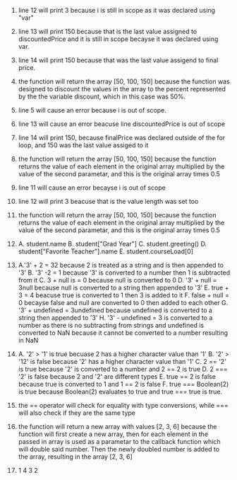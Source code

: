 1. line 12 will print 3 because i is still in scope as it was declared using "var"
2. line 13 will print 150 because that is the last value assigned to discountedPrice and it is still in scope becayse it was declared using var.
3. line 14 will print 150 because that was the last value assigend to final price.
4. the function will return the array [50, 100, 150] because the function was designed to discount the values in the array to the percent represented by the the variable discount, which in this case was 50%.
5. line 5 will cause an error because i is out of scope.
6. line 13 will cause an error beacuse line discountedPrice is out of scope
7. line 14 will print 150, because finalPrice was declared outside of the for loop, and 150 was the last value assiged to it
8. the function will return the array [50, 100, 150] because the function returns the value of each element in the original array multiplied by the value of the second parametar, and this is the original array times 0.5
9. line 11 will cause an error becayse i is out of scope
10. line 12 will print 3 beacuse that is the value length was set too
11. the function will return the array [50, 100, 150] because the function returns the value of each element in the original array multiplied by the value of the second parametar, and this is the original array times 0.5
12. A. student.name
    B. student["Grad Year"]
    C. student.greeting()
    D. student["Favorite Teacher"].name
    E. student.courseLoad[0]
13. A.'3' + 2 = 32 because 2 is treated as a string and is then appended to '3'
    B. '3' -2 = 1 because '3' is converted to a number then 1 is subtracted from it
    C. 3 + null is = 0 because null is converted to 0
    D. '3' + null = 3null because null is converted to a string then appended to '3'
    E. true + 3 = 4 beacuse true is converted to 1 then 3 is added to it
    F. false + null = 0 becayse false and null are converted to 0 then added to each other
    G. '3' + undefined = 3undefined because undefined is converted to a string then appended to '3'
    H. '3' - undefined = 3 is converted to a number as there is no subtracting from strings and undefined is converted to NaN because it cannot be converted to a number resulting in NaN
14. A. '2' > '1' is true becuase 2 has a higher character value than '1'
    B. '2' > '12' is false because '2' has a higher character value than '1'
    C. 2 == '2' is true because '2' is converted to a number and 2 == 2 is true
    D. 2 === '2' is false because 2 and '2' are different types
    E. true == 2 is false because true is converted to 1 and 1 == 2 is false
    F. true === Boolean(2) is true because Boolean(2) evaluates to true and true === true is true.

15. the == operator will check for equality with type conversions, while === will also check if they are   the same type
17. the function will return a new array with values [2, 3, 6] because the function will first create a new array, then for each element in the passed in array is used as a parametar to the callback function which will double said number. Then the newly doubled number is added to the array, resulting in the array [2, 3, 6]
18. 1
    4
    3
    2
